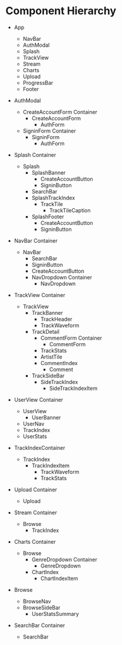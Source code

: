 # Component Hierarchy

- App
  - NavBar
  - AuthModal
  - Splash
  - TrackView
  - Stream
  - Charts
  - Upload
  - ProgressBar
  - Footer

- AuthModal
  - CreateAccountForm Container
    - CreateAccountForm
      - AuthForm
  - SigninForm Container
    - SigninForm
      - AuthForm

- Splash Container
  - Splash
    - SplashBanner
      - CreateAccountButton
      - SigninButton
    - SearchBar
    - SplashTrackIndex
      - TrackTile
        - TrackTileCaption
    - SplashFooter
      - CreateAccountButton
      - SigninButton

- NavBar Container
  - NavBar
    - SearchBar
    - SigninButton
    - CreateAccountButton
    - NavDropdown Container
      - NavDropdown

- TrackView Container
  - TrackView
    - TrackBanner
      - TrackHeader
      - TrackWaveform
    - TrackDetail
      - CommentForm Container
        - CommentForm
      - TrackStats
      - ArtistTile
      - CommentIndex
        - Comment
    - TrackSideBar
      - SideTrackIndex
        - SideTrackIndexItem

- UserView Container
  - UserView
    - UserBanner
  - UserNav
  - TrackIndex
  - UserStats

- TrackIndexContainer
  - TrackIndex
    - TrackIndexItem
      - TrackWaveform
      - TrackStats

- Upload Container
  - Upload

- Stream Container
  - Browse
    - TrackIndex

- Charts Container
  - Browse
    - GenreDropdown Container
      - GenreDropdown
    - ChartIndex
      - ChartIndexItem

- Browse
  - BrowseNav
  - BrowseSideBar
    - UserStatsSummary

- SearchBar Container
  - SearchBar
